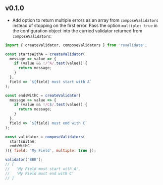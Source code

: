 ## v0.1.0

* Add option to return multiple errors as an array from `composeValidators`
instead of stopping on the first error. Pass the option `multiple: true` in the
configuration object into the curried validator returned from
`composeValidators`:

```js
import { createValidator, composeValidators } from 'revalidate';

const startsWithA = createValidator(
  message => value => {
    if (value && !/^A/.test(value)) {
      return message;
    }
  },
  field => `${field} must start with A`
);

const endsWithC = createValidator(
  message => value => {
    if (value && !/C$/.test(value)) {
      return message;
    }
  },
  field => `${field} must end with C`
);

const validator = composeValidators(
  startsWithA,
  endsWithC
)({ field: 'My Field', multiple: true });

validator('BBB');
// [
//   'My Field must start with A',
//   'My Field must end with C'
// ]
```
